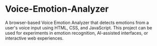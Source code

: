 # Voice-Emotion-Analyzer
A browser-based Voice Emotion Analyzer that detects emotions from a user's voice input using HTML, CSS, and JavaScript. This project can be used for experiments in emotion recognition, AI-assisted interfaces, or interactive web experiences.
